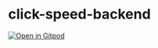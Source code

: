 # click-speed-backend

[![Open in Gitpod](https://gitpod.io/button/open-in-gitpod.svg)](https://gitpod.io/#https://github.com/diegorigo90/click-speed-backend)
